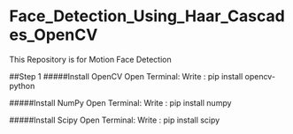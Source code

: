 # Face_Detection_Using_Haar_Cascades_OpenCV
This Repository is for Motion Face Detection

##Step 1
#####Install OpenCV
Open Terminal:
Write : pip install opencv-python

#####Install NumPy
Open Terminal:
Write : pip install numpy

#####Install Scipy
Open Terminal:
Write : pip install scipy
